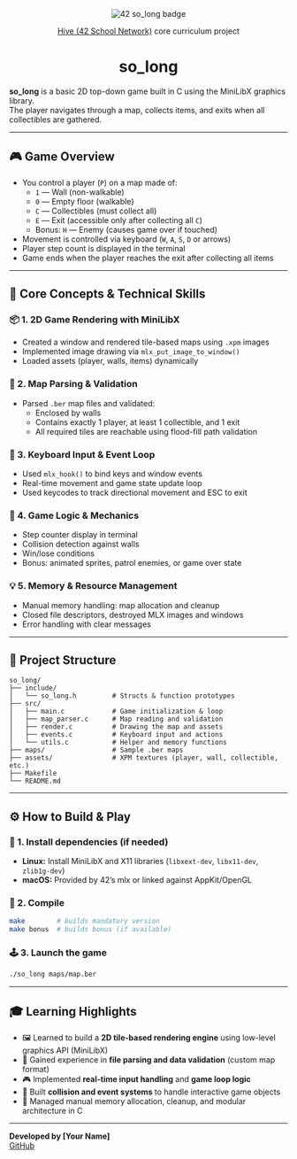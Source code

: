 <div align="center">
  <picture>
    <img src="https://raw.githubusercontent.com/ayogun/42-project-badges/main/badges/solongm.png" alt="42 so_long badge">
  </picture>

  <p><a href="https://www.hive.fi/en/curriculum">Hive (42 School Network)</a> core curriculum project</p>
  <h1>so_long</h1>
</div>

**so_long** is a basic 2D top-down game built in C using the MiniLibX graphics library.  
The player navigates through a map, collects items, and exits when all collectibles are gathered.

---

## 🎮 Game Overview

- You control a player (`P`) on a map made of:
  - `1` — Wall (non-walkable)
  - `0` — Empty floor (walkable)
  - `C` — Collectibles (must collect all)
  - `E` — Exit (accessible only after collecting all `C`)
  - Bonus: `H` — Enemy (causes game over if touched)
- Movement is controlled via keyboard (`W`, `A`, `S`, `D` or arrows)
- Player step count is displayed in the terminal
- Game ends when the player reaches the exit after collecting all items

---

## 🚀 Core Concepts & Technical Skills

### 📦 1. **2D Game Rendering with MiniLibX**
- Created a window and rendered tile-based maps using `.xpm` images
- Implemented image drawing via `mlx_put_image_to_window()`
- Loaded assets (player, walls, items) dynamically

### 🧭 2. **Map Parsing & Validation**
- Parsed `.ber` map files and validated:
  - Enclosed by walls
  - Contains exactly 1 player, at least 1 collectible, and 1 exit
  - All required tiles are reachable using flood-fill path validation

### 🎯 3. **Keyboard Input & Event Loop**
- Used `mlx_hook()` to bind keys and window events
- Real-time movement and game state update loop
- Used keycodes to track directional movement and ESC to exit

### 🚧 4. **Game Logic & Mechanics**
- Step counter display in terminal
- Collision detection against walls
- Win/lose conditions
- Bonus: animated sprites, patrol enemies, or game over state

### 💡 5. **Memory & Resource Management**
- Manual memory handling: map allocation and cleanup
- Closed file descriptors, destroyed MLX images and windows
- Error handling with clear messages

---

## 📁 Project Structure

```
so_long/
├── include/
│   └── so_long.h         # Structs & function prototypes
├── src/
│   ├── main.c            # Game initialization & loop
│   ├── map_parser.c      # Map reading and validation
│   ├── render.c          # Drawing the map and assets
│   ├── events.c          # Keyboard input and actions
│   └── utils.c           # Helper and memory functions
├── maps/                 # Sample .ber maps
├── assets/               # XPM textures (player, wall, collectible, etc.)
├── Makefile
└── README.md
```

---

## ⚙️ How to Build & Play

### 🧰 1. Install dependencies (if needed)
- **Linux:** Install MiniLibX and X11 libraries (`libxext-dev`, `libx11-dev`, `zlib1g-dev`)
- **macOS:** Provided by 42’s mlx or linked against AppKit/OpenGL

### 🔨 2. Compile
```bash
make        # builds mandatory version
make bonus  # builds bonus (if available)
```

### 🕹️ 3. Launch the game
```bash
./so_long maps/map.ber
```

---

## 🎓 Learning Highlights

- 🖼️ Learned to build a **2D tile-based rendering engine** using low-level graphics API (MiniLibX)
- 🔎 Gained experience in **file parsing and data validation** (custom map format)
- 🎮 Implemented **real-time input handling** and **game loop logic**
- 🧱 Built **collision and event systems** to handle interactive game objects
- 🧠 Managed manual memory allocation, cleanup, and modular architecture in C

---

**Developed by [Your Name]**  
[GitHub](https://github.com/Lin-0096)
